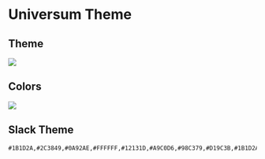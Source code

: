 # Universum Theme

## Theme 

![](https://raw.githubusercontent.com/dbeff/vscode-theme-universum/main/resources/screenshot.png)


## Colors

![](https://raw.githubusercontent.com/dbeff/vscode-theme-universum/main/resources/colors.png)


## Slack Theme

```
#1B1D2A,#2C3849,#0A92AE,#FFFFFF,#12131D,#A9C0D6,#98C379,#D19C3B,#1B1D2A,#A9C0D6
```
